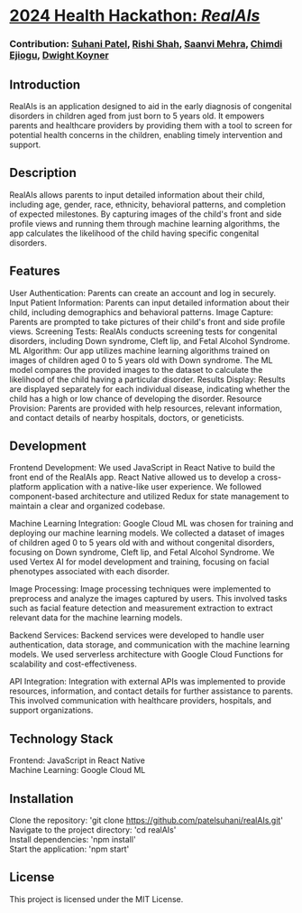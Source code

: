 # [2024 Health Hackathon: *RealAIs*](https://github.com/patelsuhani/realAIs)

### Contribution: [Suhani Patel](https://github.com/patelsuhani/), [Rishi Shah](https://github.com/rishis123/), [Saanvi Mehra](https://github.com/saanvimehra), [Chimdi Ejiogu](https://github.com/cejiogu/), [Dwight Koyner](https://github.com/dwightkoyner/)

## Introduction
RealAIs is an application designed to aid in the early diagnosis of congenital disorders in children aged from just born to 5 years old. It empowers parents and healthcare providers by providing them with a tool to screen for potential health concerns in the children, enabling timely intervention and support.

## Description
RealAIs allows parents to input detailed information about their child, including age, gender, race, ethnicity, behavioral patterns, and completion of expected milestones. By capturing images of the child's front and side profile views and running them through machine learning algorithms, the app calculates the likelihood of the child having specific congenital disorders.

## Features
User Authentication: Parents can create an account and log in securely.
Input Patient Information: Parents can input detailed information about their child, including demographics and behavioral patterns.
Image Capture: Parents are prompted to take pictures of their child's front and side profile views.
Screening Tests: RealAIs conducts screening tests for congenital disorders, including Down syndrome, Cleft lip, and Fetal Alcohol Syndrome.
ML Algorithm: Our app utilizes machine learning algorithms trained on images of children aged 0 to 5 years old with Down syndrome. The ML model compares the provided images to the dataset to calculate the likelihood of the child having a particular disorder.
Results Display: Results are displayed separately for each individual disease, indicating whether the child has a high or low chance of developing the disorder.
Resource Provision: Parents are provided with help resources, relevant information, and contact details of nearby hospitals, doctors, or geneticists.

## Development
Frontend Development: We used JavaScript in React Native to build the front end of the RealAIs app. React Native allowed us to develop a cross-platform application with a native-like user experience. We followed component-based architecture and utilized Redux for state management to maintain a clear and organized codebase.

Machine Learning Integration: Google Cloud ML was chosen for training and deploying our machine learning models. We collected a dataset of images of children aged 0 to 5 years old with and without congenital disorders, focusing on Down syndrome, Cleft lip, and Fetal Alcohol Syndrome. We used Vertex AI for model development and training, focusing on facial phenotypes associated with each disorder.

Image Processing: Image processing techniques were implemented to preprocess and analyze the images captured by users. This involved tasks such as facial feature detection and measurement extraction to extract relevant data for the machine learning models.

Backend Services: Backend services were developed to handle user authentication, data storage, and communication with the machine learning models. We used serverless architecture with Google Cloud Functions for scalability and cost-effectiveness.

API Integration: Integration with external APIs was implemented to provide resources, information, and contact details for further assistance to parents. This involved communication with healthcare providers, hospitals, and support organizations.

## Technology Stack
Frontend: JavaScript in React Native <br>
Machine Learning: Google Cloud ML

<!-- ## How to Use -->

## Installation
Clone the repository: 'git clone https://github.com/patelsuhani/realAIs.git' <br>
Navigate to the project directory: 'cd realAIs' <br>
Install dependencies: 'npm install' <br>
Start the application: 'npm start' <br>

<!-- ## Feedback -->

## License
This project is licensed under the MIT License.

